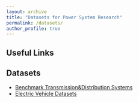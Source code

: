 ```yaml
---
layout: archive
title: "Datasets for Power System Research"
permalink: /datasets/
author_profile: true
---
```


## Useful Links

## Datasets
- [Benchmark Transmission&Distribution Systems](/datasets/testcase/)
- [Electric Vehicle Datasets](/datasets/ev/)